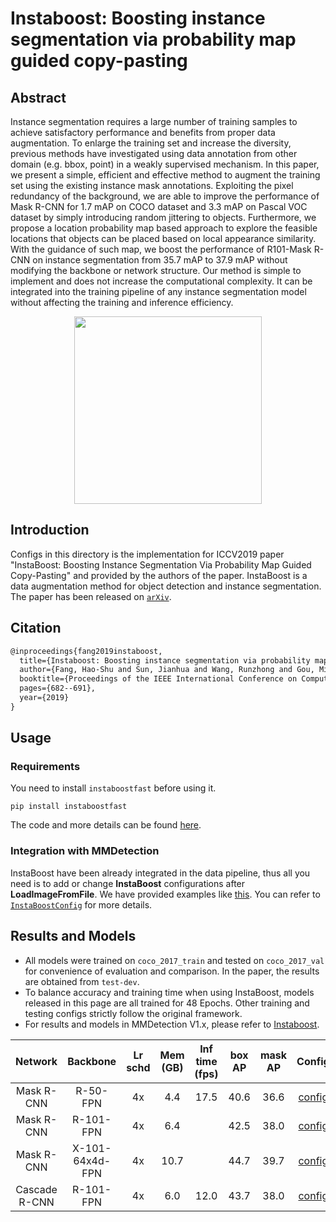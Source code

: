 # Instaboost: Boosting instance segmentation via probability map guided copy-pasting

## Abstract

<!-- [ABSTRACT] -->

Instance segmentation requires a large number of training samples to achieve satisfactory performance and benefits from proper data augmentation. To enlarge the training set and increase the diversity, previous methods have investigated using data annotation from other domain (e.g. bbox, point) in a weakly supervised mechanism. In this paper, we present a simple, efficient and effective method to augment the training set using the existing instance mask annotations. Exploiting the pixel redundancy of the background, we are able to improve the performance of Mask R-CNN for 1.7 mAP on COCO dataset and 3.3 mAP on Pascal VOC dataset by simply introducing random jittering to objects. Furthermore, we propose a location probability map based approach to explore the feasible locations that objects can be placed based on local appearance similarity. With the guidance of such map, we boost the performance of R101-Mask R-CNN on instance segmentation from 35.7 mAP to 37.9 mAP without modifying the backbone or network structure. Our method is simple to implement and does not increase the computational complexity. It can be integrated into the training pipeline of any instance segmentation model without affecting the training and inference efficiency.

<!-- [IMAGE] -->
<div align=center>
<img src="https://user-images.githubusercontent.com/40661020/143894053-ecfe8406-1a05-461b-953c-efeef22d7a60.png" height="300"/>
</div>

<!-- [PAPER_TITLE: Instaboost: Boosting instance segmentation via probability map guided copy-pasting
] -->
<!-- [PAPER_URL: https://arxiv.org/abs/1908.07801] -->

## Introduction

<!-- [ALGORITHM] -->

Configs in this directory is the implementation for ICCV2019 paper "InstaBoost: Boosting Instance Segmentation Via Probability Map Guided Copy-Pasting" and provided by the authors of the paper. InstaBoost is a data augmentation method for object detection and instance segmentation. The paper has been released on [`arXiv`](https://arxiv.org/abs/1908.07801).

## Citation

```latex
@inproceedings{fang2019instaboost,
  title={Instaboost: Boosting instance segmentation via probability map guided copy-pasting},
  author={Fang, Hao-Shu and Sun, Jianhua and Wang, Runzhong and Gou, Minghao and Li, Yong-Lu and Lu, Cewu},
  booktitle={Proceedings of the IEEE International Conference on Computer Vision},
  pages={682--691},
  year={2019}
}
```

## Usage

### Requirements

You need to install `instaboostfast` before using it.

```shell
pip install instaboostfast
```

The code and more details can be found [here](https://github.com/GothicAi/Instaboost).

### Integration with MMDetection

InstaBoost have been already integrated in the data pipeline, thus all you need is to add or change **InstaBoost** configurations after **LoadImageFromFile**. We have provided examples like [this](mask_rcnn_r50_fpn_instaboost_4x#L121). You can refer to [`InstaBoostConfig`](https://github.com/GothicAi/InstaBoost-pypi#instaboostconfig) for more details.

## Results and Models

- All models were trained on `coco_2017_train` and tested on `coco_2017_val` for convenience of evaluation and comparison. In the paper, the results are obtained from `test-dev`.
- To balance accuracy and training time when using InstaBoost, models released in this page are all trained for 48 Epochs. Other training and testing configs strictly follow the original framework.
- For results and models in MMDetection V1.x, please refer to [Instaboost](https://github.com/GothicAi/Instaboost).

|    Network    |    Backbone     | Lr schd | Mem (GB) | Inf time (fps) | box AP | mask AP |                                                               Config                                                               |                                                                                                                                                                                      Download                                                                                                                                                                                      |
| :-----------: | :-------------: | :-----: | :------: | :------------: | :----: | :-----: | :--------------------------------------------------------------------------------------------------------------------------------: | :--------------------------------------------------------------------------------------------------------------------------------------------------------------------------------------------------------------------------------------------------------------------------------------------------------------------------------------------------------------------------------: |
|  Mask R-CNN   |    R-50-FPN     |   4x    |   4.4    |      17.5      |  40.6  |  36.6   |     [config](https://github.com/open-mmlab/mmdetection/tree/master/configs/instaboost/mask_rcnn_r50_fpn_instaboost_4x_coco.py)     |                  [model](https://download.openmmlab.com/mmdetection/v2.0/instaboost/mask_rcnn_r50_fpn_instaboost_4x_coco/mask_rcnn_r50_fpn_instaboost_4x_coco_20200307-d025f83a.pth) &#124; [log](https://download.openmmlab.com/mmdetection/v2.0/instaboost/mask_rcnn_r50_fpn_instaboost_4x_coco/mask_rcnn_r50_fpn_instaboost_4x_coco_20200307_223635.log.json)                   |
|  Mask R-CNN   |    R-101-FPN    |   4x    |   6.4    |                |  42.5  |  38.0   |    [config](https://github.com/open-mmlab/mmdetection/tree/master/configs/instaboost/mask_rcnn_r101_fpn_instaboost_4x_coco.py)     |             [model](https://download.openmmlab.com/mmdetection/v2.0/instaboost/mask_rcnn_r101_fpn_instaboost_4x_coco/mask_rcnn_r101_fpn_instaboost_4x_coco_20200703_235738-f23f3a5f.pth) &#124; [log](https://download.openmmlab.com/mmdetection/v2.0/instaboost/mask_rcnn_r101_fpn_instaboost_4x_coco/mask_rcnn_r101_fpn_instaboost_4x_coco_20200703_235738.log.json)             |
|  Mask R-CNN   | X-101-64x4d-FPN |   4x    |   10.7   |                |  44.7  |  39.7   | [config](https://github.com/open-mmlab/mmdetection/tree/master/configs/instaboost/mask_rcnn_x101_64x4d_fpn_instaboost_4x_coco.py)  | [model](https://download.openmmlab.com/mmdetection/v2.0/instaboost/mask_rcnn_x101_64x4d_fpn_instaboost_4x_coco/mask_rcnn_x101_64x4d_fpn_instaboost_4x_coco_20200515_080947-8ed58c1b.pth) &#124; [log](https://download.openmmlab.com/mmdetection/v2.0/instaboost/mask_rcnn_x101_64x4d_fpn_instaboost_4x_coco/mask_rcnn_x101_64x4d_fpn_instaboost_4x_coco_20200515_080947.log.json) |
| Cascade R-CNN |    R-101-FPN    |   4x    |   6.0    |      12.0      |  43.7  |  38.0   | [config](https://github.com/open-mmlab/mmdetection/tree/master/configs/instaboost/cascade_mask_rcnn_r50_fpn_instaboost_4x_coco.py) |  [model](https://download.openmmlab.com/mmdetection/v2.0/instaboost/cascade_mask_rcnn_r50_fpn_instaboost_4x_coco/cascade_mask_rcnn_r50_fpn_instaboost_4x_coco_20200307-c19d98d9.pth) &#124; [log](https://download.openmmlab.com/mmdetection/v2.0/instaboost/cascade_mask_rcnn_r50_fpn_instaboost_4x_coco/cascade_mask_rcnn_r50_fpn_instaboost_4x_coco_20200307_223646.log.json)   |
